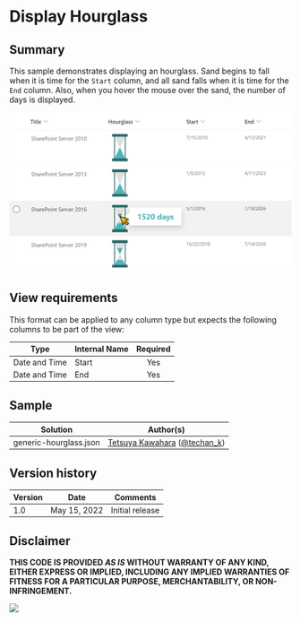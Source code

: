 # Display Hourglass

## Summary
This sample demonstrates displaying an hourglass. Sand begins to fall when it is time for the `Start` column, and all sand falls when it is time for the `End` column. Also, when you hover the mouse over the sand, the number of days is displayed.

![screenshot of the sample](./assets/screenshot.png)

## View requirements
This format can be applied to any column type but expects the following columns to be part of the view:

|Type          |Internal Name |Required|
|--------------|--------------|:------:|
|Date and Time |Start         |Yes     |
|Date and Time |End           |Yes     |

## Sample

Solution|Author(s)
--------|---------
generic-hourglass.json | [Tetsuya Kawahara](https://github.com/tecchan1107) ([@techan_k](https://twitter.com/techan_k))

## Version history

Version |Date         |Comments
--------|-------------|----------------
1.0     |May 15, 2022 |Initial release

## Disclaimer
**THIS CODE IS PROVIDED *AS IS* WITHOUT WARRANTY OF ANY KIND, EITHER EXPRESS OR IMPLIED, INCLUDING ANY IMPLIED WARRANTIES OF FITNESS FOR A PARTICULAR PURPOSE, MERCHANTABILITY, OR NON-INFRINGEMENT.**

<img src="https://pnptelemetry.azurewebsites.net/list-formatting/column-samples/generic-hourglass" />
